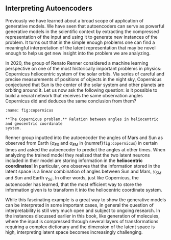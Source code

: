
## Interpreting Autoencoders

Previously we have learned about a broad scope of application of
generative models. We have seen that autoencoders can serve as powerful
generative models in the scientific context by extracting the compressed
representation of the input and using it to generate new instances of
the problem. It turns out that in the simple enough problems one can
find a meaningful interpretation of the latent representation that may
be novel enough to help us get new insight into the problem we are
analyzing.

In 2020, the group of Renato Renner considered a machine learning
perspective on one of the most historically important problems in
physics: Copernicus heliocentric system of the solar orbits. Via series
of careful and precise measurements of positions of objects in the night
sky, Copernicus conjectured that Sun is the center of the solar system
and other planets are orbiting around it. Let us now ask the following
question: is it possible to build a neural network that receives the
same observation angles Copernicus did and deduces the same conclusion
from them?

```{figure} ../_static/lecture_specific/interpretability/copernicus.png
:name: fig:copernicus

**The Copernicus problem.** Relation between angles in heliocentric
and geocentric coordinate
system.
```

Renner group inputted into the autoencoder the angles of Mars and Sun as
observed from Earth ($\alpha_{ES}$ and $\alpha_{EM}$ in {numref}`fig:copernicus`) in certain times and asked the autoencoder
to predict the angles at other times. When analyzing the trained model
they realized that the two latent neurons included in their model are
storing information in the **heliocentric coordinates**! In particular,
one observes that the information stored in the latent space is a linear
combination of angles between Sun and Mars, $\gamma_{SM}$ and Sun and
Earth $\gamma_{SE}$. In other words, just like Copernicus, the
autoencoder has learned, that the most efficient way to store the
information given is to transform it into the heliocentric coordinate
system.

While this fascinating example is a great way to show the generative
models can be interpreted in some important cases, in general the
question of interpretability is still very much open and subject to
ongoing research. In the instances discussed earlier in this book, like
generation of molecules, where the input is compressed through several
layers of transformations requiring a complex dictionary and the
dimension of the latent space is high, interpreting latent space becomes
increasingly challenging.

